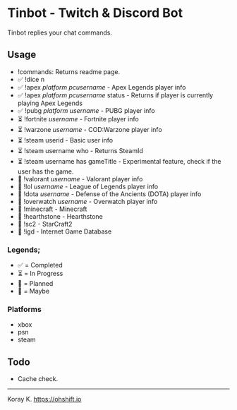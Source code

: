 # Tinbot - Twitch & Discord Bot
Tinbot replies your chat commands.


## Usage

- !commands: Returns readme page.
- ✅ !dice n
- ✅ !apex _platform_ _pcusername_ - Apex Legends player info
- ✅ !apex _platform_ _pcusername_ status - Returns if player is currently playing Apex Legends
- ✅ !pubg _platform_ _username_ - PUBG player info
- ⏳ !fortnite _username_ - Fortnite player info 
- ⏳ !warzone _username_ - COD:Warzone player info
- ⏳ !steam userid - Basic user info
- ⏳ !steam username who - Returns SteamId
- ⏳ !steam username has gameTitle - Experimental feature, check if the user has the game.
- 🧭 !valorant _username_ - Valorant player info
- 🧭 !lol _username_ - League of Legends player info
- 🧭 !dota _username_ - Defense of the Ancients (DOTA) player info
- 🧭 !overwatch _username_ - Overwatch player info
- 🤨 !minecraft - Minecraft
- 🤨 !hearthstone - Hearthstone
- 🤨 !sc2 - StarCraft2
- 🤨 !igd - Internet Game Database

### Legends;
- ✅ = Completed
- ⏳ = In Progress
- 🧭 = Planned
- 🤨 = Maybe

### Platforms
- xbox
- psn
- steam



## Todo
- Cache check.

---

Koray K. https://ohshift.io
